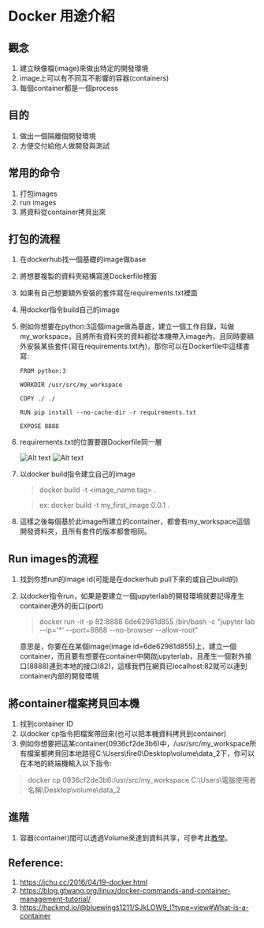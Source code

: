 # Docker 用途介紹

## 觀念

1. 建立映像檔(image)來做出特定的開發環境
2. image上可以有不同互不影響的容器(containers)
3. 每個container都是一個process

## 目的

1. 做出一個隔離個開發環境
2. 方便交付給他人做開發與測試

## 常用的命令

1. 打包images
2. run images
3. 將資料從container拷貝出來

## 打包的流程

1. 在dockerhub找一個基礎的image做base
2. 將想要複製的資料夾結構寫進Dockerfile裡面
3. 如果有自己想要額外安裝的套件寫在requirements.txt裡面
4. 用docker指令build自己的image
5. 例如你想要在python:3這個image做為基底，建立一個工作目錄，叫做my_workspace，且將所有資料夾的資料都從本機帶入image內，且同時要額外安裝某些套件(寫在requirements.txt內)，那你可以在Dockerfile中這樣書寫:
   ```
   FROM python:3

   WORKDIR /usr/src/my_workspace

   COPY ./ ./

   RUN pip install --no-cache-dir -r requirements.txt

   EXPOSE 8888 
   ```
6. requirements.txt的位置要跟Dockerfile同一層
   
   ![Alt text](/images/folder_structure.PNG)
   ![Alt text](/images/requirements.PNG)
7. 以docker build指令建立自己的image
   > docker build -t <image_name:tag> .

   > ex: docker build -t my_first_image:0.0.1 .
8. 這樣之後每個基於此image所建立的container，都會有my_workspace這個開發資料夾，且所有套件的版本都會相同。


## Run images的流程

1. 找到你想run的image id(可能是在dockerhub pull下來的或自己build的)
2. 以docker指令run，如果是要建立一個jupyterlab的開發環境就要記得產生container連外的街口(port)
   > docker run -it -p 82:8888 6de62981d855 /bin/bash -c "jupyter lab --ip='*' --port=8888 --no-browser --allow-root"
   
   意思是，你要在在某個image(image id=6de62981d855)上，建立一個container，而且要有想要在container中開啟jupyterlab，且產生一個對外接口(8888)連到本地的接口(82)，這樣我們在網頁已localhost:82就可以連到container內部的開發環境


## 將container檔案拷貝回本機

1. 找到container ID
2. 以docker cp指令把檔案帶回來(也可以把本機資料拷貝到container)
3. 例如你想要把這某container(0936cf2de3b6)中，/usr/src/my_workspace所有檔案都拷貝回本地路徑C:\Users\fire0\Desktop\volume\data_2下，你可以在本地的終端機輸入以下指令:

> docker cp 0936cf2de3b6:/usr/src/my_workspace C:\Users\電腦使用者名稱\Desktop\volume\data_2

## 進階

1. 容器(container)間可以透過Volume來達到資料共享，可參考此[教學](https://jchu.cc/2016/04/19-docker.html)。



## Reference:

1. https://jchu.cc/2016/04/19-docker.html
2. https://blog.gtwang.org/linux/docker-commands-and-container-management-tutorial/
3. https://hackmd.io/@bluewings1211/SJkLOW9_l?type=view#What-is-a-container